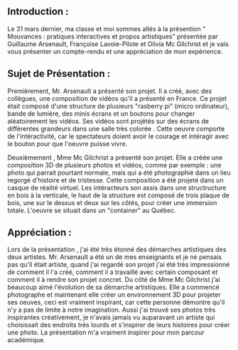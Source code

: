 ## Introduction : 

Le 31 mars dernier, ma classe et moi sommes allés à la présention " Mouvances : pratiques interactives et propos artistiques" présentée par Guillaume Arsenault, Françoise Lavoie-Pilote et Olivia Mc Gilchrist et je vais vous présenter un compte-rendu et une appréciation de mon expérience. 

## Sujet de Présentation :

Premièrement, Mr. Arsenault a présenté son projet. Il a créé, avec des collègues, une composition de vidéos qu'il a présenté en France. Ce projet était composé d'une structure de plusieurs "rasberry pi" (micro ordinateur), bande de lumière, des minis écrans et un boutons pour changer aléatoirement les vidéos. Ses vidéos sont projétés sur des écrans de différentes grandeurs dans une salle très colorée .  Cette oeuvre comporte de l'intéractivité, car le spectateurs doient avoir le courage et intéragir avec le bouton pour que l'oeuvre puisse vivre.

Deuxièmement , Mme Mc Gilchrist a présenté son projet. Elle a créée une composition 3D de plusieurs photos et vidéos, comme par exemple : une photo qui parrait pourtant normale, mais qui a été photographié dans un lieu regorgé d'histoire et de tristesse. Cette composition a été projeté dans un casque de réalité virtuel. Les intéracteurs son assis dans une structructure en bois à la verticale, le haut de la structure est composé de trois plaque de bois, une sur le dessus et deux sur les côtés, pour créer une immersion totale. 
L'oeuvre se situait dans un "container" au Québec.

## Appréciation :
Lors de la présentation , j'ai été très étonné des démarches artistiques des deux artistes. Mr. Arsenault a été un de mes enseignants et je ne pensais pas qu'il était artiste, quand j'ai regardé son projet j'ai été très impressionné de comment il l'a créé, comment il a travaillé avec certain composant et comment il à rendre son projet concret. Du côté de Mme Mc Gilchrist j'ai beaucoup aimé l'évolution de sa démarche artistiques.  Elle a commencé  photographe et maintenant elle créer un environnement 3D pour projeter ses oeuves, ceci est vraiment inspirant, car cette personne démontre qu'il n'y a pas de limite à notre imagination.  Aussi j'ai trouvé ses photos très inspirantes créativement, je n'avais jamais vu auparavant un artiste qui choisissait des endroits très lourds et s'inspirer de leurs histoires pour créer une photo. La présentation m'a vraiment inspirer pour mon parcour académique.
